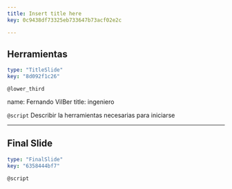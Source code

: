 ```yaml
---
title: Insert title here
key: 0c9438df73325eb733647b73acf02e2c

---
```

## Herramientas

```yaml
type: "TitleSlide"
key: "8d092f1c26"
```

`@lower_third`

name: Fernando VilBer
title: ingeniero


`@script`
Describir la herramientas necesarias para iniciarse


---
## Final Slide

```yaml
type: "FinalSlide"
key: "6358444bf7"
```

`@script`


